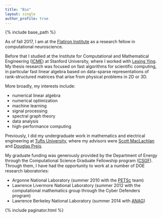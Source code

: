 ```yaml
---
title: "Bio"
layout: single
author_profile: true
---
```


{% include base_path %}

As of fall 2017, I am at the [Flatiron Institute](https://www.simonsfoundation.org/flatiron-institute/) as a research fellow in computational neuroscience.

Before that I studied at the Institute for Computational and Mathematical Engineering ([ICME](https://icme.stanford.edu/)) at Stanford University, where I worked with [Lexing Ying](http://math.stanford.edu/~lexing/).  My thesis research was focused on fast algorithms for scientific computing, in particular fast linear algebra based on data-sparse representations of rank-structured matrices that arise from physical problems in 2D or 3D.

More broadly, my interests include:

- numerical linear algebra
- numerical optimization
- machine learning
- signal processing
- spectral graph theory
- data analysis
- high-performance computing

Previously, I did my undergraduate work in mathematics and electrical engineering at [Tufts University](http://www.tufts.edu/), where my advisors were [Scott MacLachlan](http://www.math.mun.ca/~smaclachlan/) and [Douglas Preis](http://engineering.tufts.edu/ece/people/preis.htm).

My graduate funding was generously provided by the Department of Energy through the Computational Science Graduate Fellowship program ([CSGF](http://www.krellinst.org/csgf/)).  Through them, I have had the opportunity to work at a number of DOE research laboratories:

- Argonne National Laboratory (summer 2010 with the [PETSc](http://www.mcs.anl.gov/petsc/) team)
- Lawrence Livermore National Laboratory (summer 2012 with the computational mathematics group through the Cyber Defenders program)
- Lawrence Berkeley National Laboratory (summer 2014 with [ANAG](http://crd.lbl.gov/departments/applied-mathematics/ANAG/))


{% include paginator.html %}
